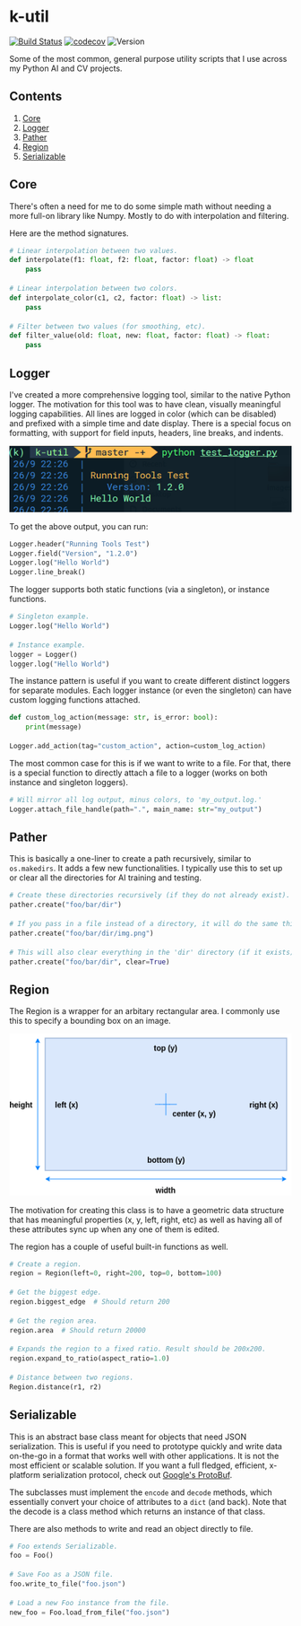 # k-util
[![Build Status](https://travis-ci.org/krinj/k-util.svg?branch=master)](https://travis-ci.org/krinj/k-util) [![codecov](https://codecov.io/gh/krinj/k-util/branch/master/graph/badge.svg)](https://codecov.io/gh/krinj/k-util) ![Version](https://img.shields.io/badge/version-0.1.10-333333.svg)

Some of the most common, general purpose utility scripts that I use across my Python AI and CV projects.



## Contents

1. [Core](#core)
2. [Logger](#logger)
3. [Pather](#pather)
4. [Region](#region)
5. [Serializable](#serializable)



## Core

There's often a need for me to do some simple math without needing a more full-on library like Numpy. Mostly to do with interpolation and filtering.

Here are the method signatures.

```python
# Linear interpolation between two values.
def interpolate(f1: float, f2: float, factor: float) -> float
	pass

# Linear interpolation between two colors.
def interpolate_color(c1, c2, factor: float) -> list:
    pass

# Filter between two values (for smoothing, etc).
def filter_value(old: float, new: float, factor: float) -> float:
    pass
```



## Logger

I've created a more comprehensive logging tool, similar to the native Python logger. The motivation for this tool was to have clean, visually meaningful logging capabilities. All lines are logged in color (which can be disabled) and prefixed with a simple time and date display. There is a special focus on formatting, with support for field inputs, headers, line breaks, and indents.

![logger_example](images/logger_example.png)

To get the above output, you can run:

```python
Logger.header("Running Tools Test")
Logger.field("Version", "1.2.0")
Logger.log("Hello World")
Logger.line_break()
```

The logger supports both static functions (via a singleton), or instance functions.

```python
# Singleton example.
Logger.log("Hello World")

# Instance example.
logger = Logger()
logger.log("Hello World")
```

The instance pattern is useful if you want to create different distinct loggers for separate modules. Each logger instance (or even the singleton) can have custom logging functions attached.

```python
def custom_log_action(message: str, is_error: bool):
	print(message)

Logger.add_action(tag="custom_action", action=custom_log_action)
```

The most common case for this is if we want to write to a file. For that, there is a special function to directly attach a file to a logger (works on both instance and singleton loggers).

```python
# Will mirror all log output, minus colors, to 'my_output.log.'
Logger.attach_file_handle(path=".", main_name: str="my_output")
```



## Pather

This is basically a one-liner to create a path recursively, similar to `os.makedirs`. It adds a few new functionalities. I typically use this to set up or clear all the directories for AI training and testing.

```python
# Create these directories recursively (if they do not already exist).
pather.create("foo/bar/dir")

# If you pass in a file instead of a directory, it will do the same thing.
pather.create("foo/bar/dir/img.png")

# This will also clear everything in the 'dir' directory (if it exists).
pather.create("foo/bar/dir", clear=True)
```



## Region

The Region is a wrapper for an arbitary rectangular area. I commonly use this to specify a bounding box on an image.

![region_diagram](images/region_diagram.png)

The motivation for creating this class is to have a geometric data structure that has meaningful properties (x, y, left, right, etc) as well as having all of these attributes sync up when any one of them is edited.

The region has a couple of useful built-in functions as well.

```python
# Create a region.
region = Region(left=0, right=200, top=0, bottom=100)

# Get the biggest edge.
region.biggest_edge  # Should return 200

# Get the region area.
region.area  # Should return 20000

# Expands the region to a fixed ratio. Result should be 200x200.
region.expand_to_ratio(aspect_ratio=1.0)

# Distance between two regions.
Region.distance(r1, r2)
```



## Serializable

This is an abstract base class meant for objects that need JSON serialization. This is useful if you need to prototype quickly and write data on-the-go in a format that works well with other applications. It is not the most efficient or scalable solution. If you want a full fledged, efficient, x-platform serialization protocol, check out [Google's ProtoBuf](https://developers.google.com/protocol-buffers/).

The subclasses must implement the `encode` and `decode` methods, which essentially convert your choice of attributes to a `dict` (and back). Note that the decode is a class method which returns an instance of that class.

There are also methods to write and read an object directly to file.

```python
# Foo extends Serializable.
foo = Foo()

# Save Foo as a JSON file.
foo.write_to_file("foo.json")

# Load a new Foo instance from the file.
new_foo = Foo.load_from_file("foo.json")
```
